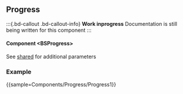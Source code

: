 ﻿## Progress
:::{.bd-callout .bd-callout-info}
**Work inprogress** Documentation is still being written for this component
:::
#### Component \<BSProgress\>
See [shared](layout/shared) for additional parameters    

### Example

{{sample=Components/Progress/Progress1}}
